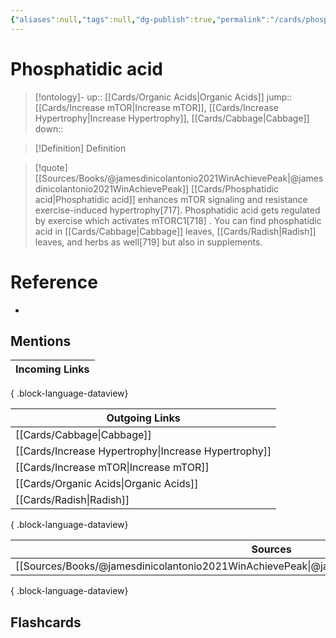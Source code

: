```yaml
---
{"aliases":null,"tags":null,"dg-publish":true,"permalink":"/cards/phosphatidic-acid/","dgPassFrontmatter":true}
---
```


# Phosphatidic acid

> [!ontology]-
> up:: [[Cards/Organic Acids\|Organic Acids]]
> jump:: [[Cards/Increase mTOR\|Increase mTOR]], [[Cards/Increase Hypertrophy\|Increase Hypertrophy]], [[Cards/Cabbage\|Cabbage]]
> down:: 

> [!Definition] Definition
> 

> [!quote] [[Sources/Books/@jamesdinicolantonio2021WinAchievePeak\|@jamesdinicolantonio2021WinAchievePeak]]
> [[Cards/Phosphatidic acid\|Phosphatidic acid]] enhances mTOR signaling and resistance exercise-induced hypertrophy[717]. Phosphatidic acid gets regulated by exercise which activates mTORC1[718] . You can find phosphatidic acid in [[Cards/Cabbage\|Cabbage]] leaves, [[Cards/Radish\|Radish]] leaves, and herbs as well[719] but also in supplements.

# Reference
- 

## Mentions
| Incoming Links |
| -------------- |

{ .block-language-dataview}

| Outgoing Links                                          |
| ------------------------------------------------------- |
| [[Cards/Cabbage\|Cabbage]]                           |
| [[Cards/Increase Hypertrophy\|Increase Hypertrophy]] |
| [[Cards/Increase mTOR\|Increase mTOR]]               |
| [[Cards/Organic Acids\|Organic Acids]]               |
| [[Cards/Radish\|Radish]]                             |

{ .block-language-dataview}

| Sources                                                                                             |
| --------------------------------------------------------------------------------------------------- |
| [[Sources/Books/@jamesdinicolantonio2021WinAchievePeak\|@jamesdinicolantonio2021WinAchievePeak]] |

{ .block-language-dataview}

## Flashcards 
